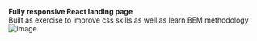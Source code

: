<b>Fully responsive React landing page</b> <br />
Built as exercise to improve css skills as well as learn BEM methodology
![image](https://user-images.githubusercontent.com/33939564/147968451-3d982062-1e9a-47ca-9701-3e765c602473.png)
